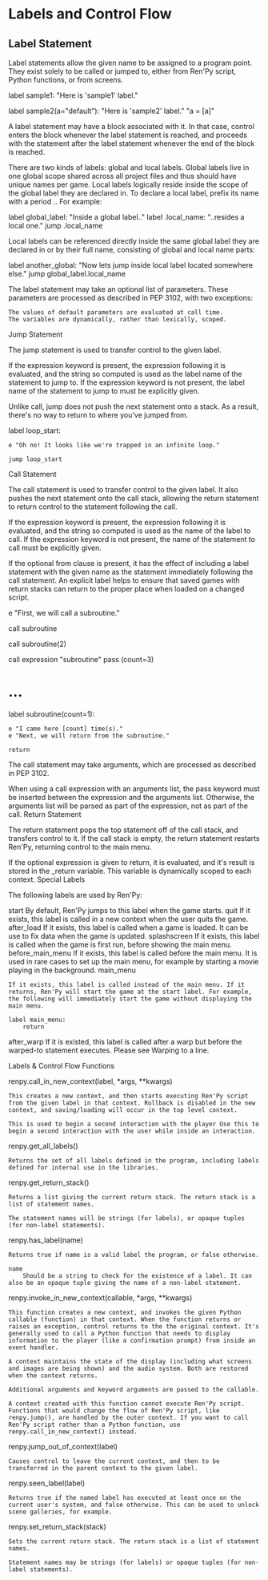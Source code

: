 # Labels and Control Flow


## Label Statement

Label statements allow the given name to be assigned to a program point. They exist solely to be called or jumped to, either from Ren'Py script, Python functions, or from screens.

label sample1:
    "Here is 'sample1' label."

label sample2(a="default"):
    "Here is 'sample2' label."
    "a = [a]"

A label statement may have a block associated with it. In that case, control enters the block whenever the label statement is reached, and proceeds with the statement after the label statement whenever the end of the block is reached.

There are two kinds of labels: global and local labels. Global labels live in one global scope shared across all project files and thus should have unique names per game. Local labels logically reside inside the scope of the global label they are declared in. To declare a local label, prefix its name with a period .. For example:

label global_label:
    "Inside a global label.."
label .local_name:
    "..resides a local one."
    jump .local_name

Local labels can be referenced directly inside the same global label they are declared in or by their full name, consisting of global and local name parts:

label another_global:
    "Now lets jump inside local label located somewhere else."
    jump global_label.local_name

The label statement may take an optional list of parameters. These parameters are processed as described in PEP 3102, with two exceptions:

    The values of default parameters are evaluated at call time.
    The variables are dynamically, rather than lexically, scoped.

Jump Statement

The jump statement is used to transfer control to the given label.

If the expression keyword is present, the expression following it is evaluated, and the string so computed is used as the label name of the statement to jump to. If the expression keyword is not present, the label name of the statement to jump to must be explicitly given.

Unlike call, jump does not push the next statement onto a stack. As a result, there's no way to return to where you've jumped from.

label loop_start:

    e "Oh no! It looks like we're trapped in an infinite loop."

    jump loop_start

Call Statement

The call statement is used to transfer control to the given label. It also pushes the next statement onto the call stack, allowing the return statement to return control to the statement following the call.

If the expression keyword is present, the expression following it is evaluated, and the string so computed is used as the name of the label to call. If the expression keyword is not present, the name of the statement to call must be explicitly given.

If the optional from clause is present, it has the effect of including a label statement with the given name as the statement immediately following the call statement. An explicit label helps to ensure that saved games with return stacks can return to the proper place when loaded on a changed script.

e "First, we will call a subroutine."

call subroutine

call subroutine(2)

call expression "subroutine" pass (count=3)

# ...

label subroutine(count=1):

    e "I came here [count] time(s)."
    e "Next, we will return from the subroutine."

    return

The call statement may take arguments, which are processed as described in PEP 3102.

When using a call expression with an arguments list, the pass keyword must be inserted between the expression and the arguments list. Otherwise, the arguments list will be parsed as part of the expression, not as part of the call.
Return Statement

The return statement pops the top statement off of the call stack, and transfers control to it. If the call stack is empty, the return statement restarts Ren'Py, returning control to the main menu.

If the optional expression is given to return, it is evaluated, and it's result is stored in the _return variable. This variable is dynamically scoped to each context.
Special Labels

The following labels are used by Ren'Py:

start
    By default, Ren'Py jumps to this label when the game starts.
quit
    If it exists, this label is called in a new context when the user quits the game.
after_load
    If it exists, this label is called when a game is loaded. It can be use to fix data when the game is updated.
splashscreen
    If it exists, this label is called when the game is first run, before showing the main menu.
before_main_menu
    If it exists, this label is called before the main menu. It is used in rare cases to set up the main menu, for example by starting a movie playing in the background.
main_menu

    If it exists, this label is called instead of the main menu. If it returns, Ren'Py will start the game at the start label. For example, the following will immediately start the game without displaying the main menu.

    label main_menu:
        return

after_warp
    If it is existed, this label is called after a warp but before the warped-to statement executes. Please see Warping to a line.

Labels & Control Flow Functions

renpy.call_in_new_context(label, *args, **kwargs)

    This creates a new context, and then starts executing Ren'Py script from the given label in that context. Rollback is disabled in the new context, and saving/loading will occur in the top level context.

    This is used to begin a second interaction with the player Use this to begin a second interaction with the user while inside an interaction.

renpy.get_all_labels()

    Returns the set of all labels defined in the program, including labels defined for internal use in the libraries.

renpy.get_return_stack()

    Returns a list giving the current return stack. The return stack is a list of statement names.

    The statement names will be strings (for labels), or opaque tuples (for non-label statements).

renpy.has_label(name)

    Returns true if name is a valid label the program, or false otherwise.

    name
        Should be a string to check for the existence of a label. It can also be an opaque tuple giving the name of a non-label statement.

renpy.invoke_in_new_context(callable, *args, **kwargs)

    This function creates a new context, and invokes the given Python callable (function) in that context. When the function returns or raises an exception, control returns to the the original context. It's generally used to call a Python function that needs to display information to the player (like a confirmation prompt) from inside an event handler.

    A context maintains the state of the display (including what screens and images are being shown) and the audio system. Both are restored when the context returns.

    Additional arguments and keyword arguments are passed to the callable.

    A context created with this function cannot execute Ren'Py script. Functions that would change the flow of Ren'Py script, like renpy.jump(), are handled by the outer context. If you want to call Ren'Py script rather than a Python function, use renpy.call_in_new_context() instead.

renpy.jump_out_of_context(label)

    Causes control to leave the current context, and then to be transferred in the parent context to the given label.

renpy.seen_label(label)

    Returns true if the named label has executed at least once on the current user's system, and false otherwise. This can be used to unlock scene galleries, for example.

renpy.set_return_stack(stack)

    Sets the current return stack. The return stack is a list of statement names.

    Statement names may be strings (for labels) or opaque tuples (for non-label statements).

